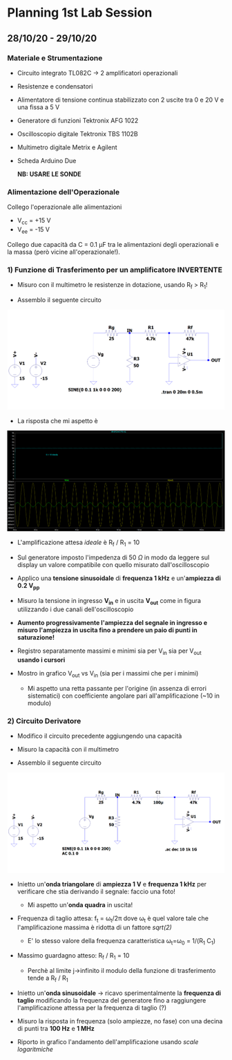 # Planning 1st Lab Session

## 28/10/20 - 29/10/20

### Materiale e Strumentazione

* Circuito integrato TL082C &rarr; 2 amplificatori operazionali
* Resistenze e condensatori
* Alimentatore di tensione continua stabilizzato con 2 uscite tra 0 e 20 V e una fissa a 5 V
* Generatore di funzioni Tektronix AFG 1022
* Oscilloscopio digitale Tektronix TBS 1102B
* Multimetro digitale Metrix e Agilent
* Scheda Arduino Due

  **NB: USARE LE SONDE**

### Alimentazione dell'Operazionale

Collego l'operazionale alle alimentazioni

* V<sub>cc</sub> = +15 V
* V<sub>ee</sub> = -15 V

Collego due capacità da C = 0.1 &mu;F tra le alimentazioni degli operazionali e la massa (però vicine all'operazionale!).

### 1) Funzione di Trasferimento per un amplificatore INVERTENTE

* Misuro con il multimetro le resistenze in dotazione, usando R<sub>f</sub> > R<sub>1</sub>!
  
* Assemblo il seguente circuito

![Circuit](Simulations/OpAmp/circuit_image.png)

* La risposta che mi aspetto è 

![Simulation](Simulations/OpAmp/simulation_image.png)

* L'amplificazione attesa _ideale_ è R<sub>f</sub> / R<sub>1</sub> = 10 

* Sul generatore imposto l'impedenza di 50 $\Omega$ in modo da leggere sul display un valore compatibile con quello misurato dall'oscilloscopio

* Applico una **tensione sinusoidale** di **frequenza 1 kHz** e un'**ampiezza di 0.2 V<sub>pp</sub>** 

* Misuro la tensione in ingresso **V<sub>in</sub>** e in uscita **V<sub>out</sub>** come in figura utilizzando i due canali dell'oscilloscopio

* **Aumento progressivamente l'ampiezza del segnale in ingresso e misuro l'ampiezza in uscita fino a prendere un paio di punti in saturazione!**

* Registro separatamente massimi e minimi sia per V<sub>in</sub> sia per V<sub>out</sub> **usando i cursori**

* Mostro in grafico V<sub>out</sub> vs V<sub>in</sub> (sia per i massimi che per i minimi)
  * Mi aspetto una retta passante per l'origine (in assenza di errori sistematici) con coefficiente angolare pari all'amplificazione (~10 in modulo)

### 2) Circuito Derivatore

* Modifico il circuito precedente aggiungendo una capacità

* Misuro la capacità con il multimetro

* Assemblo il seguente circuito

![Circuit](Simulations/Differentiator/circuit_image.png)

* Inietto un'**onda triangolare** di **ampiezza 1 V** e **frequenza 1 kHz** per verificare che stia derivando il segnale: faccio una foto!
  + Mi aspetto un'**onda quadra** in uscita!

* Frequenza di taglio attesa: f<sub>t</sub> = &omega;<sub>t</sub>/2&pi; dove &omega;<sub>t</sub> è quel valore tale che l'amplificazione massima è ridotta di un fattore _sqrt(2)_
  * E' lo stesso valore della frequenza caratteristica &omega;<sub>t</sub>=&omega;<sub>0</sub> = 1/(R<sub>1</sub> C<sub>1</sub>)
  
* Massimo guardagno atteso: R<sub>f</sub> / R<sub>1</sub> = 10 
  * Perchè al limite j&rarr;infinito il modulo della funzione di trasferimento tende a R<sub>f</sub> / R<sub>1</sub>

* Inietto un'**onda sinusoidale** &rarr; ricavo sperimentalmente la **frequenza di taglio** modificando la frequenza del generatore fino a raggiungere
  l'amplificazione attessa per la frequenza di taglio (?)

* Misuro la risposta in frequenza (solo ampiezze, no fase) con una decina di punti tra **100 Hz** e **1 MHz**

* Riporto in grafico l'andamento dell'amplificazione usando _scale logaritmiche_ 

